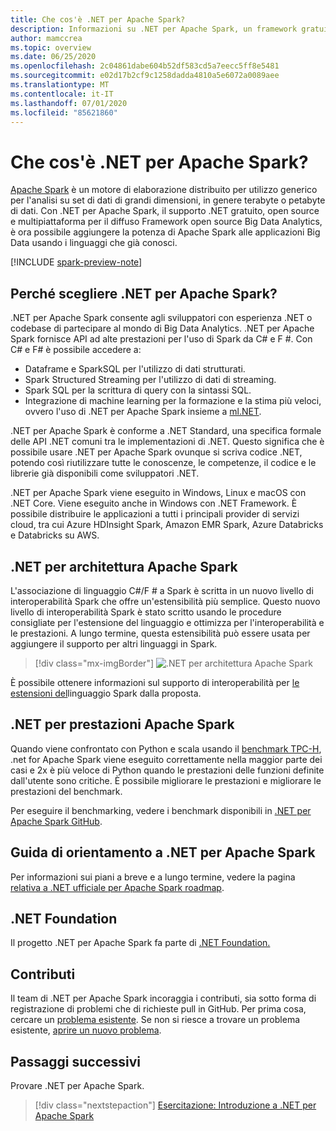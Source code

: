 ```yaml
---
title: Che cos'è .NET per Apache Spark?
description: Informazioni su .NET per Apache Spark, un framework gratuito, open source e multipiattaforma per analisi di Big Data che consente di usare Spark ovunque si scriva codice .NET.
author: mamccrea
ms.topic: overview
ms.date: 06/25/2020
ms.openlocfilehash: 2c04861dabe604b52df583cd5a7eecc5ff8e5481
ms.sourcegitcommit: e02d17b2cf9c1258dadda4810a5e6072a0089aee
ms.translationtype: MT
ms.contentlocale: it-IT
ms.lasthandoff: 07/01/2020
ms.locfileid: "85621860"
---
```

# <a name="what-is-net-for-apache-spark"></a>Che cos'è .NET per Apache Spark?

[Apache Spark](what-is-spark.md) è un motore di elaborazione distribuito per utilizzo generico per l'analisi su set di dati di grandi dimensioni, in genere terabyte o petabyte di dati. Con .NET per Apache Spark, il supporto .NET gratuito, open source e multipiattaforma per il diffuso Framework open source Big Data Analytics, è ora possibile aggiungere la potenza di Apache Spark alle applicazioni Big Data usando i linguaggi che già conosci.

[!INCLUDE [spark-preview-note](../../includes/spark-preview-note.md)]

## <a name="why-choose-net-for-apache-spark"></a>Perché scegliere .NET per Apache Spark?

.NET per Apache Spark consente agli sviluppatori con esperienza .NET o codebase di partecipare al mondo di Big Data Analytics. .NET per Apache Spark fornisce API ad alte prestazioni per l'uso di Spark da C# e F #. Con C# e F# è possibile accedere a:

* Dataframe e SparkSQL per l'utilizzo di dati strutturati.
* Spark Structured Streaming per l'utilizzo di dati di streaming.
* Spark SQL per la scrittura di query con la sintassi SQL.
* Integrazione di machine learning per la formazione e la stima più veloci, ovvero l'uso di .NET per Apache Spark insieme a [ml.NET](https://dot.net/ml).

.NET per Apache Spark è conforme a .NET Standard, una specifica formale delle API .NET comuni tra le implementazioni di .NET. Questo significa che è possibile usare .NET per Apache Spark ovunque si scriva codice .NET, potendo così riutilizzare tutte le conoscenze, le competenze, il codice e le librerie già disponibili come sviluppatori .NET.

.NET per Apache Spark viene eseguito in Windows, Linux e macOS con .NET Core. Viene eseguito anche in Windows con .NET Framework. È possibile distribuire le applicazioni a tutti i principali provider di servizi cloud, tra cui Azure HDInsight Spark, Amazon EMR Spark, Azure Databricks e Databricks su AWS.

## <a name="net-for-apache-spark-architecture"></a>.NET per architettura Apache Spark

L'associazione di linguaggio C#/F # a Spark è scritta in un nuovo livello di interoperabilità Spark che offre un'estensibilità più semplice. Questo nuovo livello di interoperabilità Spark è stato scritto usando le procedure consigliate per l'estensione del linguaggio e ottimizza per l'interoperabilità e le prestazioni. A lungo termine, questa estensibilità può essere usata per aggiungere il supporto per altri linguaggi in Spark.

> [!div class="mx-imgBorder"]
> ![.NET per architettura Apache Spark](media/dotnet-spark-architecture.png)

È possibile ottenere informazioni sul supporto di interoperabilità per [le estensioni del](https://issues.apache.org/jira/browse/SPARK-26257)linguaggio Spark dalla proposta.

## <a name="net-for-apache-spark-performance"></a>.NET per prestazioni Apache Spark

Quando viene confrontato con Python e scala usando il [benchmark TPC-H](http://www.tpc.org/tpch/), .net for Apache Spark viene eseguito correttamente nella maggior parte dei casi e 2x è più veloce di Python quando le prestazioni delle funzioni definite dall'utente sono critiche. È possibile migliorare le prestazioni e migliorare le prestazioni del benchmark.

Per eseguire il benchmarking, vedere i benchmark disponibili in [.NET per Apache Spark GitHub](https://github.com/dotnet/spark/tree/master/benchmark).

## <a name="net-for-apache-spark-roadmap"></a>Guida di orientamento a .NET per Apache Spark

Per informazioni sui piani a breve e a lungo termine, vedere la pagina [relativa a .NET ufficiale per Apache Spark roadmap](https://github.com/dotnet/spark/blob/master/ROADMAP.md).

## <a name="net-foundation"></a>.NET Foundation

Il progetto .NET per Apache Spark fa parte di [.NET Foundation.](https://www.dotnetfoundation.org/)

## <a name="contributions"></a>Contributi

Il team di .NET per Apache Spark incoraggia i contributi, sia sotto forma di registrazione di problemi che di richieste pull in GitHub. Per prima cosa, cercare un [problema esistente](https://github.com/dotnet/spark/issues). Se non si riesce a trovare un problema esistente, [aprire un nuovo problema](https://github.com/dotnet/spark/issues?utf8=%E2%9C%93&q=is%3Aissue+is%3Aopen+).

## <a name="next-steps"></a>Passaggi successivi

Provare .NET per Apache Spark.
> [!div class="nextstepaction"]
> [Esercitazione: Introduzione a .NET per Apache Spark](./tutorials/get-started.md)
